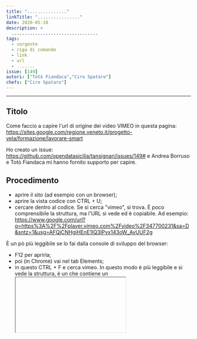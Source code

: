 ```yaml
---
title: "..............."
linkTitle: "................"
date: 2020-05-18
description: >
  .................................
tags:
  - sorgente
  - riga di comando
  - link
  - url 
  - .......
issue: [149]
autori: ["Totò Fiandaca","Ciro Spataro"]
chefs: ["Ciro Spataro"]
---
```


---

## Titolo

Come faccio a capire l'url di origine dei video VIMEO in questa pagina:
https://sites.google.com/regione.veneto.it/progetto-vela/formazione/lavorare-smart

Ho creato un issue: https://github.com/opendatasicilia/tansignari/issues/149# e Andrea Borruso e Totò Fiandaca mi hanno fornito supporto per capire.

## Procedimento

- aprire il sito (ad esempio con un browser);
- aprire la vista codice con CTRL + U;
- cercare dentro al codice.
Se si cerca "vimeo", si trova.
È poco comprensibile la struttura, ma l'URL si vede ed è copiabile. 
Ad esempio:
https://www.google.com/url?q=https%3A%2F%2Fplayer.vimeo.com%2Fvideo%2F347700231&sa=D&sntz=1&usg=AFQjCNHgiHEnE1IQ3IPvx143oW_AvUUF2g

È un pò più leggibile se lo fai dalla console di sviluppo del browser:
- F12 per aprirla;
- poi (in Chrome) vai nel tab Elements;
- in questo CTRL + F e cerca vimeo.
In questo modo è più leggibile e si vede la struttura, è un <dive> che contiene un <iframe>. Dentro l'<iframe> si vede l'URL.


## Un ulteriore aiuto da Totò Fiandaca (un altra procedura)

Usando la shell di linux basterebbe scrivere questo comando per avere subito un file csv con i link

```Bash
curl "https://sites.google.com/regione.veneto.it/progetto-vela/formazione/lavorare-smart" | scrape -be "//div[iframe]"  | xq -r '.html.body.div[]."@data-url"' >vivaAndy.csv

```

Totò Fiandaca a questo [link](https://www.loom.com/share/50c7264d37294f95b133ff1f3e9870d3) illustra la procedura.
